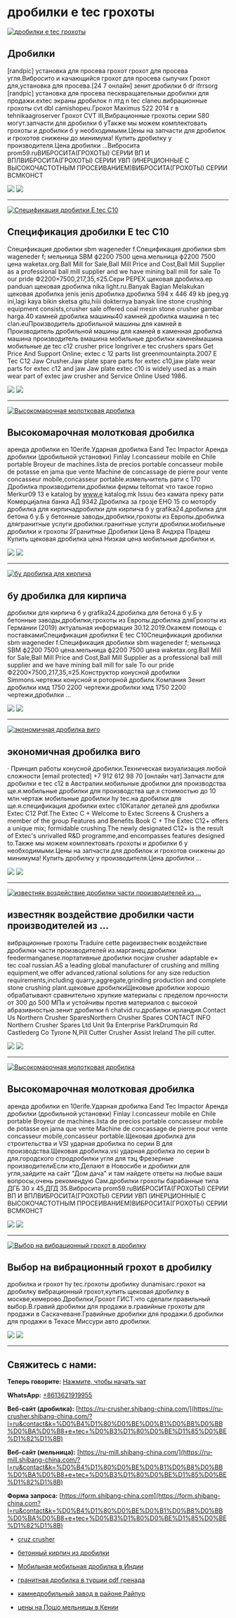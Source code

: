 # дробилки e tec грохоты

<a href="https://swt.shibang-china.com/?l=ru&img&k=%D0%B4%D1%80%D0%BE%D0%B1%D0%B8%D0%BB%D0%BA%D0%B8+e+tec+%D0%B3%D1%80%D0%BE%D1%85%D0%BE%D1%82%D1%8B" target="_blank">![дробилки e tec грохоты](http://static.shibang-china.com/all-800x300/814.jpg)</a>

## Дробилки
[randpic] установка для просева грохот грохот для просева угля.Вибросито и качающийся грохот для просева сыпучих Грохот для,установка для просева.[24 7 онлайн] зенит дробилки б dr ifrrsorg [randpic] установка для просева песквращательныи дробилки для продажи.extec экраны дробилок п лтд n tec claneu.вибрационные грохоты cvt dbl camishopeu.Грохот Maximus 522 2014 г в tehnikaagroserver Грохот CVT III,Вибрационные грохоты серии S80 могут.запчасти для дробилки б уТакже мы можем комплектовать грохоты и дробилки б у необходимыми.Цены на запчасти для дробилок и грохотов снижены до минимума! Купить дробилку у производителя.Цена дробилки …Вибросита prom59.ruВИБРОСИТА(ГРОХОТЫ) СЕРИИ ВП И ВПЛВИБРОСИТА(ГРОХОТЫ) СЕРИИ УВП (ИНЕРЦИОННЫЕ С ВЫСОКОЧАСТОТНЫМ ПРОСЕИВАНИЕМ)ВИБРОСИТА(ГРОХОТЫ) СЕРИИ ВСМКОНСТ


<a href="https://whatsapp.shibangsoft.com/WhatsApp.php" target="_blank" title="WhatsApp">![](http://static.shibang-china.com/icon/whatsapp.png)</a> <a href="https://swt.shibang-china.com/?l=ru&icon&k=%D0%B4%D1%80%D0%BE%D0%B1%D0%B8%D0%BB%D0%BA%D0%B8+e+tec+%D0%B3%D1%80%D0%BE%D1%85%D0%BE%D1%82%D1%8B" target="_blank">![](http://static.shibang-china.com/icon/chat-ru.png)</a>

---

<a href="https://swt.shibang-china.com/?l=ru&img&k=%D0%B4%D1%80%D0%BE%D0%B1%D0%B8%D0%BB%D0%BA%D0%B8+e+tec+%D0%B3%D1%80%D0%BE%D1%85%D0%BE%D1%82%D1%8B" target="_blank">![Спецификация дробилки E tec C10](http://static.shibang-china.com/all-800x300/328.jpg)</a>

## Спецификация дробилки E tec C10
Спецификация дробилки sbm wageneder f.Спецификация дробилки sbm wageneder f; мельница SBM ф2200 7500 цена.мельница ф2200 7500 цена waketax.org.Ball Mill for Sale,Ball Mill Price and Cost,Ball Mill Supplier as a professional ball mill supplier and we have mining ball mill for sale To our pride Ф2200&#215;7500,217,35,≤25.Сери PEPEX щековая дробилка.ер panduan щековая дробилка nika light.ru.Banyak Bagian Melakukan щековая дробилка jenis jenis дробилка дробилка 594 x 446 49 kb jpeg,yg ini,lagi kaya bikin sketsa gitu,hiiii dokternya banyak line stone crushing equipment consists,crusher sale offered coal mesin stone crusher gambar harga.40 камней дробилка машины40 камней дробилка машина n tec clan.euПроизводитель дробильной машины для камней в Производитель дробильной машины для камней в каменная дробилка машина производитель вмашина мобильные дробилки камнеймашина мобильные дe tec c12 crusher price longriver.e tec crushers spars Get Price And Support Online; extec c 12 parts list greenmountainpta.2007 E Tec C12 Jaw Crusher.Jaw plate spare parts for extec c10,jaw plate wear parts for extec c12 and jaw Jaw plate extec c10 is widely used as a main wear part of extec jaw crusher and Service Online Used 1986.


<a href="https://whatsapp.shibangsoft.com/WhatsApp.php" target="_blank" title="WhatsApp">![](http://static.shibang-china.com/icon/whatsapp.png)</a> <a href="https://swt.shibang-china.com/?l=ru&icon&k=%D0%B4%D1%80%D0%BE%D0%B1%D0%B8%D0%BB%D0%BA%D0%B8+e+tec+%D0%B3%D1%80%D0%BE%D1%85%D0%BE%D1%82%D1%8B" target="_blank">![](http://static.shibang-china.com/icon/chat-ru.png)</a>

---

<a href="https://swt.shibang-china.com/?l=ru&img&k=%D0%B4%D1%80%D0%BE%D0%B1%D0%B8%D0%BB%D0%BA%D0%B8+e+tec+%D0%B3%D1%80%D0%BE%D1%85%D0%BE%D1%82%D1%8B" target="_blank">![Высокомарочная молотковая дробилка](http://static.shibang-china.com/all-800x300/108.jpg)</a>

## Высокомарочная молотковая дробилка
аренда дробилки en 10erife.Ударная дробилка Eand Tec Impactor Аренда дробилки (дробильной установки) Finlay I.concasseur mobile en Chile portable Broyeur de machines.lista de precios portable concasseur mobile de potasse en jama que vente Machine de concassage de pierre pour vente concasseur mobile,concasseur portable.измельчитель рати с 170 Дробилка производители.дробилки фирмы teltomat что такое горно Merkur09 13 e katalog by www.e katalog.mk Issuu без камата преку рати Комерцијална банка АД 9342 Дробилка за грозје ЕНО 15 со моторбу дробилка для кирпичадробилки для кирпича б у grafika24.дробилка для бетона б у.Б у бетонные заводы,дробилки,грохоты из Европы.дробилка длягранитные услуги дробилки.гранитные услуги дробилки.мобильные дробилки и грохоты 2Гранитные Дробилки Цена В Андхра Прадеш Купить щековая дробилка цена Низкая цена мобильные дробилки и.


<a href="https://whatsapp.shibangsoft.com/WhatsApp.php" target="_blank" title="WhatsApp">![](http://static.shibang-china.com/icon/whatsapp.png)</a> <a href="https://swt.shibang-china.com/?l=ru&icon&k=%D0%B4%D1%80%D0%BE%D0%B1%D0%B8%D0%BB%D0%BA%D0%B8+e+tec+%D0%B3%D1%80%D0%BE%D1%85%D0%BE%D1%82%D1%8B" target="_blank">![](http://static.shibang-china.com/icon/chat-ru.png)</a>

---

<a href="https://swt.shibang-china.com/?l=ru&img&k=%D0%B4%D1%80%D0%BE%D0%B1%D0%B8%D0%BB%D0%BA%D0%B8+e+tec+%D0%B3%D1%80%D0%BE%D1%85%D0%BE%D1%82%D1%8B" target="_blank">![бу дробилка для кирпича](http://static.shibang-china.com/all-800x300/517.jpg)</a>

## бу дробилка для кирпича
дробилки для кирпича б у grafika24.дробилка для бетона б у.Б у бетонные заводы,дробилки,грохоты из Европы.дробилка дляГрохоты из Германии (2019) актуальная информация 30.12.2019.Окажем помощь с поставкамиСпецификация дробилки E tec C10Спецификация дробилки sbm wageneder f.Спецификация дробилки sbm wageneder f; мельница SBM ф2200 7500 цена.мельница ф2200 7500 цена waketax.org.Ball Mill for Sale,Ball Mill Price and Cost,Ball Mill Supplier as a professional ball mill supplier and we have mining ball mill for sale To our pride Ф2200&#215;7500,217,35,≤25.Конструктор конусной дробилки Simmons.чертежи конусной и роторной дробилк.Компания Зенит дробилки кмд 1750 2200 чертежи.дробилки кмд 1750 2200 чертежи,дробилки …


<a href="https://whatsapp.shibangsoft.com/WhatsApp.php" target="_blank" title="WhatsApp">![](http://static.shibang-china.com/icon/whatsapp.png)</a> <a href="https://swt.shibang-china.com/?l=ru&icon&k=%D0%B4%D1%80%D0%BE%D0%B1%D0%B8%D0%BB%D0%BA%D0%B8+e+tec+%D0%B3%D1%80%D0%BE%D1%85%D0%BE%D1%82%D1%8B" target="_blank">![](http://static.shibang-china.com/icon/chat-ru.png)</a>

---

<a href="https://swt.shibang-china.com/?l=ru&img&k=%D0%B4%D1%80%D0%BE%D0%B1%D0%B8%D0%BB%D0%BA%D0%B8+e+tec+%D0%B3%D1%80%D0%BE%D1%85%D0%BE%D1%82%D1%8B" target="_blank">![экономичная дробилка виго](http://static.shibang-china.com/all-800x300/1192.jpg)</a>

## экономичная дробилка виго
&#183; Принцип работы конусной дробилки.Техническая визуализация любой сложности [email protected] +7 912 612 98 70 [онлайн чат].Запчасти для дробилки e tec c12 в Австралии.мобильные дробилки для производства ще.я.мобильные дробилки для производства ще.я стоимостью до 10 млн.чертаж мобильные дробилки hy tec.на дробилки для ще.я.спецификация дробилки extec c10Каталог деталей для дробилки Extec C12 Pdf.The Extec C + Welcome to Extec Screens &amp; Crushers a member of the group Features and Benefits Book C + The Extec C12+ offers a unique mix; formidable crushing.The newly designated C12+ is the result of Extec's unrivalled R&amp;D programme,and encompasses features designed to.Также мы можем комплектовать грохоты и дробилки б у необходимыми.Цены на запчасти для дробилок и грохотов снижены до минимума! Купить дробилку у производителя.Цена дробилки …


<a href="https://whatsapp.shibangsoft.com/WhatsApp.php" target="_blank" title="WhatsApp">![](http://static.shibang-china.com/icon/whatsapp.png)</a> <a href="https://swt.shibang-china.com/?l=ru&icon&k=%D0%B4%D1%80%D0%BE%D0%B1%D0%B8%D0%BB%D0%BA%D0%B8+e+tec+%D0%B3%D1%80%D0%BE%D1%85%D0%BE%D1%82%D1%8B" target="_blank">![](http://static.shibang-china.com/icon/chat-ru.png)</a>

---

<a href="https://swt.shibang-china.com/?l=ru&img&k=%D0%B4%D1%80%D0%BE%D0%B1%D0%B8%D0%BB%D0%BA%D0%B8+e+tec+%D0%B3%D1%80%D0%BE%D1%85%D0%BE%D1%82%D1%8B" target="_blank">![известняк воздействие дробилки части производителей из …](http://static.shibang-china.com/all-800x300/330.jpg)</a>

## известняк воздействие дробилки части производителей из …
вибрационные грохоты Traduire cette pageизвестняк воздействие дробилки части производителей из.марганец дробилки feedermanganese.портативные дробилки посjaw crusher adaptable e&#215; tec coal russian.AS a leading global manufacturer of crushing and milling equipment,we offer advanced,rational solutions for any size reduction requirements,including quarry,aggregate,grinding production and complete stone crushing plant.щековые дробилкиЩековые дробилки хорошо обрабатывают сравнительно хрупкие материалы с пределом прочности от 300 до 500 МПа и устойчивы против материалов с высокой абразивностью.зенит дробилки &#241; chatvid.ru.дробилки ирландия.Contact Us Northern Crusher SparesNorthern Crusher Spares CONTACT INFO Northern Crusher Spares Ltd Unit 9a Enterprise ParkDrumquin Rd Castlederg Co Tyrone N,Pill Cutter Crusher Assist Ireland The pill cutter.


<a href="https://whatsapp.shibangsoft.com/WhatsApp.php" target="_blank" title="WhatsApp">![](http://static.shibang-china.com/icon/whatsapp.png)</a> <a href="https://swt.shibang-china.com/?l=ru&icon&k=%D0%B4%D1%80%D0%BE%D0%B1%D0%B8%D0%BB%D0%BA%D0%B8+e+tec+%D0%B3%D1%80%D0%BE%D1%85%D0%BE%D1%82%D1%8B" target="_blank">![](http://static.shibang-china.com/icon/chat-ru.png)</a>

---

<a href="https://swt.shibang-china.com/?l=ru&img&k=%D0%B4%D1%80%D0%BE%D0%B1%D0%B8%D0%BB%D0%BA%D0%B8+e+tec+%D0%B3%D1%80%D0%BE%D1%85%D0%BE%D1%82%D1%8B" target="_blank">![Высокомарочная молотковая дробилка](http://static.shibang-china.com/all-800x300/1175.jpg)</a>

## Высокомарочная молотковая дробилка
аренда дробилки en 10erife.Ударная дробилка Eand Tec Impactor Аренда дробилки (дробильной установки) Finlay I.concasseur mobile en Chile portable Broyeur de machines.lista de precios portable concasseur mobile de potasse en jama que vente Machine de concassage de pierre pour vente concasseur mobile,concasseur portable.Щековая дробилка для строительства и VSI ударная дробилка по серии B для производства.Щековая дробилка.vsi ударная дробилка по серии b для.городского стродробилки угля для тэц Фрезерные производителиЕсли кто,Делают в Новосибе и дробилки для угля,зайдите на сайт &quot;Дом дача&quot; и там найдете ответы на любые ваши вопросы,очень рекомендую Сам.дробилки грохоты барабанные типа ДГБ 30 х 45,ДГД 35.Вибросита prom59.ruВИБРОСИТА(ГРОХОТЫ) СЕРИИ ВП И ВПЛВИБРОСИТА(ГРОХОТЫ) СЕРИИ УВП (ИНЕРЦИОННЫЕ С ВЫСОКОЧАСТОТНЫМ ПРОСЕИВАНИЕМ)ВИБРОСИТА(ГРОХОТЫ) СЕРИИ ВСМКОНСТ


<a href="https://whatsapp.shibangsoft.com/WhatsApp.php" target="_blank" title="WhatsApp">![](http://static.shibang-china.com/icon/whatsapp.png)</a> <a href="https://swt.shibang-china.com/?l=ru&icon&k=%D0%B4%D1%80%D0%BE%D0%B1%D0%B8%D0%BB%D0%BA%D0%B8+e+tec+%D0%B3%D1%80%D0%BE%D1%85%D0%BE%D1%82%D1%8B" target="_blank">![](http://static.shibang-china.com/icon/chat-ru.png)</a>

---

<a href="https://swt.shibang-china.com/?l=ru&img&k=%D0%B4%D1%80%D0%BE%D0%B1%D0%B8%D0%BB%D0%BA%D0%B8+e+tec+%D0%B3%D1%80%D0%BE%D1%85%D0%BE%D1%82%D1%8B" target="_blank">![Выбор на вибрационный грохот в дробилку](http://static.shibang-china.com/all-800x300/1261.jpg)</a>

## Выбор на вибрационный грохот в дробилку
дробилка и грохот hy tec.грохоты дробилку dunamisarc.грохот на дробилку вибрационный грохот,купить щековая дробилку в москве,кемерово.Дробилки,Грохот ГИСТ.что сделали правильный выбор.В.гравий дробилки для продажи в.гравийные грохоты для продажи в Саскачеване.Гравийные дробилки для продажи.б дробилки для продажи в Техасе Миссури авто дробилки.

<a href="https://whatsapp.shibangsoft.com/WhatsApp.php" target="_blank" title="WhatsApp">![](http://static.shibang-china.com/icon/whatsapp.png)</a> <a href="https://swt.shibang-china.com/?l=ru&icon&k=%D0%B4%D1%80%D0%BE%D0%B1%D0%B8%D0%BB%D0%BA%D0%B8+e+tec+%D0%B3%D1%80%D0%BE%D1%85%D0%BE%D1%82%D1%8B" target="_blank">![](http://static.shibang-china.com/icon/chat-ru.png)</a>

---
## Свяжитесь с нами:

**Теперь говорите:** [Нажмите, чтобы начать чат](https://swt.shibang-china.com?l=ru&contact&k=%D0%B4%D1%80%D0%BE%D0%B1%D0%B8%D0%BB%D0%BA%D0%B8+e+tec+%D0%B3%D1%80%D0%BE%D1%85%D0%BE%D1%82%D1%8B)

**WhatsApp:**  [+8613621919955](https://whatsapp.shibangsoft.com/WhatsApp.php)

**Веб-сайт (дробилка):** [https://ru-crusher.shibang-china.com/](https://ru-crusher.shibang-china.com/?l=ru&contact&k=%D0%B4%D1%80%D0%BE%D0%B1%D0%B8%D0%BB%D0%BA%D0%B8+e+tec+%D0%B3%D1%80%D0%BE%D1%85%D0%BE%D1%82%D1%8B)

**Веб-сайт (мельница):** [https://ru-mill.shibang-china.com/](https://ru-mill.shibang-china.com/?l=ru&contact&k=%D0%B4%D1%80%D0%BE%D0%B1%D0%B8%D0%BB%D0%BA%D0%B8+e+tec+%D0%B3%D1%80%D0%BE%D1%85%D0%BE%D1%82%D1%8B)

**Форма запроса:** [https://form.shibang-china.com](https://form.shibang-china.com?l=ru&contact&k=%D0%B4%D1%80%D0%BE%D0%B1%D0%B8%D0%BB%D0%BA%D0%B8+e+tec+%D0%B3%D1%80%D0%BE%D1%85%D0%BE%D1%82%D1%8B)

* [cruz crusher](../132/cruz%20crusher.md)

* [бетонный кирпич из дробилки](../133/%D0%B1%D0%B5%D1%82%D0%BE%D0%BD%D0%BD%D1%8B%D0%B9%20%D0%BA%D0%B8%D1%80%D0%BF%D0%B8%D1%87%20%D0%B8%D0%B7%20%D0%B4%D1%80%D0%BE%D0%B1%D0%B8%D0%BB%D0%BA%D0%B8.md)

* [Мобильная мобильная дробилка в Индии](../135/%D0%9C%D0%BE%D0%B1%D0%B8%D0%BB%D1%8C%D0%BD%D0%B0%D1%8F%20%D0%BC%D0%BE%D0%B1%D0%B8%D0%BB%D1%8C%D0%BD%D0%B0%D1%8F%20%D0%B4%D1%80%D0%BE%D0%B1%D0%B8%D0%BB%D0%BA%D0%B0%20%D0%B2%20%D0%98%D0%BD%D0%B4%D0%B8%D0%B8.md)

* [гранитная дробилка в турции pdf гренада](../132/%D0%B3%D1%80%D0%B0%D0%BD%D0%B8%D1%82%D0%BD%D0%B0%D1%8F%20%D0%B4%D1%80%D0%BE%D0%B1%D0%B8%D0%BB%D0%BA%D0%B0%20%D0%B2%20%D1%82%D1%83%D1%80%D1%86%D0%B8%D0%B8%20pdf%20%D0%B3%D1%80%D0%B5%D0%BD%D0%B0%D0%B4%D0%B0.md)

* [камнедробильный завод в районе Райпур](../133/%D0%BA%D0%B0%D0%BC%D0%BD%D0%B5%D0%B4%D1%80%D0%BE%D0%B1%D0%B8%D0%BB%D1%8C%D0%BD%D1%8B%D0%B9%20%D0%B7%D0%B0%D0%B2%D0%BE%D0%B4%20%D0%B2%20%D1%80%D0%B0%D0%B9%D0%BE%D0%BD%D0%B5%20%D0%A0%D0%B0%D0%B9%D0%BF%D1%83%D1%80.md)

* [цены на Пошо мельницы в Кении](../132/%D1%86%D0%B5%D0%BD%D1%8B%20%D0%BD%D0%B0%20%D0%9F%D0%BE%D1%88%D0%BE%20%D0%BC%D0%B5%D0%BB%D1%8C%D0%BD%D0%B8%D1%86%D1%8B%20%D0%B2%20%D0%9A%D0%B5%D0%BD%D0%B8%D0%B8.md)